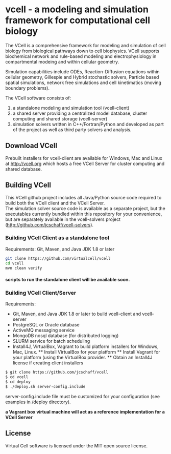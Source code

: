 # vcell - a modeling and simulation framework for computational cell biology

The VCell is a comprehensive framework for modeling and simulation of cell biology from biological pathways down to 
cell biophysics. VCell supports biochemical network and rule-based modeling and electrophysiology in compartmental 
modeing and within cellular geometry.  

Simulation capabilities include ODEs, Reaction-Diffusion equations within 
cellular geometry, Gillespie and Hybrid stochastic solvers, Particle based spatial simulations, network free simulations
and cell kinetimatics (moving boundary problems).  

The VCell software consists of:
1) a standalone modeling and simulation tool (vcell-client)
2) a shared server providing a centralized model database, cluster computing and shared storage (vcell-server)
3) simulation solvers written in C++/Fortran/Python and developed as part of the project as well as third party solvers and analysis. 

## Download VCell
Prebuilt installers for vcell-client are available for Windows, Mac and Linux at http://vcell.org which hosts a free VCell Server 
for cluster computing and shared database.

## Building VCell
This VCell github project includes all Java/Python source code required to build both the VCell client and the VCell Server.  
The simulation solver source code is available as a separate project, but the executables currently bundled within this repository for 
your convenience, but are separately available in the vcell-solvers project (http://github.com/jcschaff/vcell-solvers).

### Building VCell Client as a standalone tool
Requirements:  Git, Maven, and Java JDK 1.8 or later

```bash
git clone https://github.com/virtualcell/vcell
cd vcell
mvn clean verify
```

#### scripts to run the standalone client will be available soon. ####

### Building VCell Client/Server
Requirements:
  * Git, Maven, and Java JDK 1.8 or later to build vcell-client and vcell-server
  * PostgreSQL or Oracle database
  * ActiveMQ messaging service
  * MongoDB nosql database (for distributed logging)
  * SLURM service for batch scheduling
  * Install4J, VirtualBox, Vagrant to build platform installers for Windows, Mac, Linux.
  ** Install VirtualBox for your platform
  ** Install Vagrant for your platform (using the VirtualBox provider.
  ** Obtain an Install4J license if creating client installers

```bash
$ git clone https://github.com/jcschaff/vcell
$ cd vcell
$ cd deploy
$ ./deploy.sh server-config.include
```

server-config.include file must be customized for your configuration (see examples in /deploy directory).  

**a Vagrant box virtual machine will act as a reference implementation for a VCell Server**

## License
Virtual Cell software is licensed under the MIT open source license.
